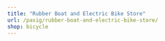```yaml
---
title: "Rubber Boat and Electric Bike Store"
url: /pasig/rubber-boat-and-electric-bike-store/
shop: bicycle
---
```

